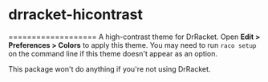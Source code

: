 # drracket-hicontrast
===================
A high-contrast theme for DrRacket.  Open **Edit > Preferences > Colors** to apply this theme.  You may need to run `raco setup` on the command line if this theme doesn't appear as an option.

This package won't do anything if you're not using DrRacket.